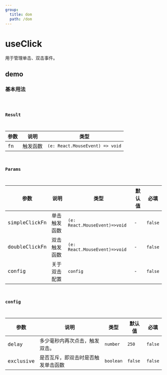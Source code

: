 ```yaml
---
group:
  title: dom
  path: /dom
---
```


# useClick

用于管理单击、双击事件。

## demo

### 基本用法

<code src="./Demo/index.tsx"/>

### Result

| 参数 | 说明     | 类型                            |
| ---- | -------- | ------------------------------- |
| fn   | 触发函数 | `(e: React.MouseEvent) => void` |

### Params

| **参数**      | **说明**     | **类型**                      | **默认值** | 必填    |
| ------------- | ------------ | ----------------------------- | ---------- | ------- |
| simpleClickFn | 单击触发函数 | `(e: React.MouseEvent)=>void` | -          | `false` |
| doubleClickFn | 双击触发函数 | `(e: React.MouseEvent)=>void` | -          | `false` |
| config        | 关于双击配置 | `config`                      | -          | `false` |

### config

| **参数**  | **说明**                           | **类型**  | **默认值** | 必填    |
| --------- | ---------------------------------- | --------- | ---------- | ------- |
| delay     | 多少毫秒内再次点击，触发双击。     | `number`  | `250`      | `false` |
| exclusive | 是否互斥，即双击时是否触发单击函数 | `boolean` | `false`    | `false` |
